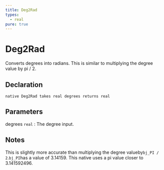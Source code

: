 ```yaml
---
title: Deg2Rad
types:
  - real
pure: true
---
```


# Deg2Rad
Converts degrees into radians. This is similar to multiplying the degree value by pi / 2.

## Declaration

```jass
native Deg2Rad takes real degrees returns real
```

## Parameters
degrees `real`
: The degree input.

## Notes 
This is slightly more accurate than multiplying the degree valueby`bj_PI / 2`.`bj_PI`has a value of 3.14159. This native uses a pi value closer to 3.141592496.
